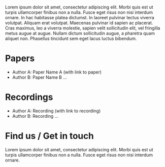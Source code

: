 Lorem ipsum dolor sit amet, consectetur adipiscing elit. Morbi quis est ut turpis ullamcorper finibus non a nulla. Fusce eget risus non nisi interdum ornare. In hac habitasse platea dictumst. In laoreet pulvinar lectus viverra volutpat. Aliquam erat volutpat. Maecenas pulvinar id sapien ac placerat. Cras maximus, leo a viverra molestie, sapien velit sollicitudin elit, vel fringilla metus augue at augue. Nullam dictum sollicitudin augue, a pharetra quam aliquet non. Phasellus tincidunt sem eget lacus luctus bibendum.


# Papers
- Author A: Paper Name A (with link to paper)
- Author B: Paper Name B
...

# Recordings
- Author A: Recording (with link to recording)
- Author B: Recording
...

# Find us / Get in touch
Lorem ipsum dolor sit amet, consectetur adipiscing elit. Morbi quis est ut turpis ullamcorper finibus non a nulla. Fusce eget risus non nisi interdum ornare.
